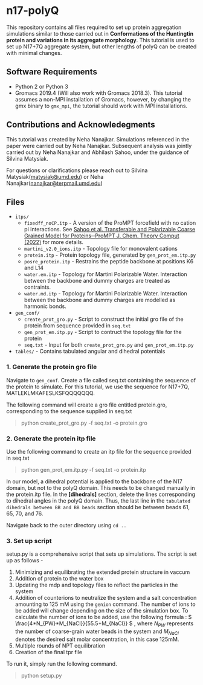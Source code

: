 # n17-polyQ


This repository contains all files required to set up protein aggregation simulations similar to those carried out in  **Conformations of the Huntingtin protein and variations in its aggregate morphology**. This tutorial is used to set up N17+7Q aggregate system, but other lengths of polyQ can be created with minimal changes. 


## Software Requirements
- Python 2 or Python 3
- Gromacs 2019.4 (Will also work with Gromacs 2018.3). This tutorial assumes a non-MPI installation of Gromacs, however, by changing the gmx binary to `gmx_mpi`, the tutorial should work with MPI installations.

 ## Contributions and  Acknowledegments
 This tutorial was created by Neha Nanajkar. Simulations referenced in the paper were carried out by Neha Nanajkar. Subsequent analysis was jointly carried out by Neha Nanajkar and Abhilash Sahoo, under the guidance of Silvina Matysiak. 

 For questions or clarifications please reach out to Silvina Matysiak(matysiak@umd.edu) or Neha Nanajkar(nanajkar@terpmail.umd.edu)


## Files
- ```itps/```
  + ```fixedff_noCP.itp``` - A version of the ProMPT forcefield with no cation pi interactions. See [Sahoo et al. Transferable and Polarizable Coarse Grained Model for Proteins─ProMPT J. Chem. Theory Comput (2022)](https://pubs.acs.org/doi/full/10.1021/acs.jctc.2c00269) for more details.
  + ```martini_v2.0_ions.itp``` - Topology file for monovalent cations
  + ```protein.itp``` - Protein topology file, generated by ```gen_prot_em.itp.py```
  + ```posre_protein.itp``` - Restrains the peptide backbone at positions K6 and L14
  + ```water.em.itp``` - Topology for Martini Polarizable Water. Interaction between the backbone and dummy charges are treated as contraints.
  + ```water.md.itp``` - Topology for Martini Polarizable Water. Interaction between the backbone and dummy charges are modelled as harmonic bonds.
- ```gen_conf/```
  + ```create_prot_gro.py``` - Script to construct the initial gro file of the protein from sequence provided in ```seq.txt```
  + ```gen_prot_em.itp.py``` - Script to contruct the topology file for the protein
  + ```seq.txt``` - Input for both ```create_prot_gro.py``` and ```gen_prot_em.itp.py``` 
- ```tables/``` - Contains tabulated angular and dihedral potentials

### 1. Generate the protein gro file 
Navigate to ```gen_conf```. Create a file called seq.txt containing the sequence of the protein to simulate. For this tutorial, we use the sequence for N17+7Q, MATLEKLMKAFESLKSFQQQQQQQ.

The following command will create a gro file entitled protein.gro, corresponding to the sequence supplied in seq.txt
> python create_prot_gro.py -f seq.txt -o protein.gro

### 2. Generate the protein itp file

Use the following command to create an itp file for the sequence provided in seq.txt
> python gen_prot_em.itp.py -f seq.txt -o protein.itp

In our model, a dihedral potential is applied to the backbone of the N17 domain, but not to the polyQ domain. This needs to be changed manually in the protein.itp file. In the **[dihedrals]** section, delete the lines corresponding to dihedral angles in the polyQ domain. Thus, the last line in the `tabulated dihedrals between BB and BB beads` section should be between beads 61, 65, 70, and 76. 

Navigate back to the outer directory using ```cd ..```

### 3. Set up script

setup.py is a comprehensive script that sets up simulations. The script is set up as follows - 

1. Minimizing and equilibrating the extended protein structure in vaccum
2. Addition of protein to the water box
3. Updating the mdp and topology files to reflect the particles in the system 
4. Addition of counterions to neutralize the system and a salt concentration amounting to 125 mM using the ```genion``` command. The number of ions to be added will change depending on the size  of the simulation box. To calculate the number of ions to be added, use the following formula :  $` \frac{4*N_{PW}*M_{NaCl}}{55.5+M_{NaCl}} `$ , where $` N_{PW}`$ represents the number of coarse-grain water beads in the system and $` M_{NaCl}`$ denotes the desired salt molar concentration, in this case 125mM. 
5. Multiple rounds of NPT equilibration
6. Creation of the final tpr file


To run it, simply run the following command.
> python setup.py







